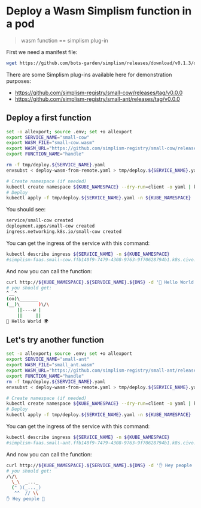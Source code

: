 # Deploy a Wasm Simplism function in a pod
> wasm function == simplism plug-in

First we need a manifest file:

```bash
wget https://github.com/bots-garden/simplism/releases/download/v0.1.3/deploy-wasm-from-remote.yaml
```

There are some Simplism plug-ins available here for demonstration purposes:
- https://github.com/simplism-registry/small-cow/releases/tag/v0.0.0
- https://github.com/simplism-registry/small-ant/releases/tag/v0.0.0


## Deploy a first function

```bash
set -o allexport; source .env; set +o allexport
export SERVICE_NAME="small-cow"
export WASM_FILE="small-cow.wasm" 
export WASM_URL="https://github.com/simplism-registry/small-cow/releases/download/v0.0.0/small-cow.wasm"
export FUNCTION_NAME="handle"

rm -f tmp/deploy.${SERVICE_NAME}.yaml
envsubst < deploy-wasm-from-remote.yaml > tmp/deploy.${SERVICE_NAME}.yaml

# Create namespace (if needed)
kubectl create namespace ${KUBE_NAMESPACE} --dry-run=client -o yaml | kubectl apply -f -
# Deploy
kubectl apply -f tmp/deploy.${SERVICE_NAME}.yaml -n ${KUBE_NAMESPACE}
```

You should see:
```bash
service/small-cow created
deployment.apps/small-cow created
ingress.networking.k8s.io/small-cow created
```

You can get the ingress of the service with this command:
```bash
kubectl describe ingress ${SERVICE_NAME} -n ${KUBE_NAMESPACE}
#simplism-faas.small-cow.ffb140f9-7479-4308-9763-9f70628794b1.k8s.civo.com
```

And now you can call the function:
```bash
curl http://${KUBE_NAMESPACE}.${SERVICE_NAME}.${DNS} -d '👋 Hello World 🌍'
# you should get: 
^__^
(oo)\_______
(__)\       )\/\
    ||----w |
    ||     ||
👋 Hello World 🌍
```

## Let's try another function

```bash
set -o allexport; source .env; set +o allexport
export SERVICE_NAME="small-ant"
export WASM_FILE="small_ant.wasm" 
export WASM_URL="https://github.com/simplism-registry/small-ant/releases/download/v0.0.0/small_ant.wasm"
export FUNCTION_NAME="handle"
rm -f tmp/deploy.${SERVICE_NAME}.yaml
envsubst < deploy-wasm-from-remote.yaml > tmp/deploy.${SERVICE_NAME}.yaml

# Create namespace (if needed)
kubectl create namespace ${KUBE_NAMESPACE} --dry-run=client -o yaml | kubectl apply -f -
# Deploy
kubectl apply -f tmp/deploy.${SERVICE_NAME}.yaml -n ${KUBE_NAMESPACE}
```

You can get the ingress of the service with this command:
```bash
kubectl describe ingress ${SERVICE_NAME} -n ${KUBE_NAMESPACE}
#simplism-faas.small-ant.ffb140f9-7479-4308-9763-9f70628794b1.k8s.civo.com
```

And now you can call the function:
```bash
curl http://${KUBE_NAMESPACE}.${SERVICE_NAME}.${DNS} -d '✋ Hey people 🤗'
# you should get: 
/\/\
  \_\  _..._
  (" )(_..._)
   ^^  // \\
✋ Hey people 🤗
```

